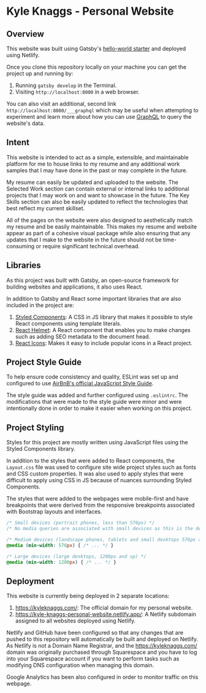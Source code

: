 # Kyle Knaggs - Personal Website

## Overview

This website was built using Gatsby's [hello-world starter](https://github.com/gatsbyjs/gatsby-starter-hello-world) and deployed using Netlify.

Once you clone this repository locally on your machine you can get the project up and running by:

1. Running `gatsby develop` in the Terminal.
2. Visiting `http://localhost:8000` in a web browser.

You can also visit an additional, second link `http://localhost:8000/___graphql` which may be useful when attempting to experiment and learn more about how you can use [GraphQL](https://graphql.org/) to query the website's data.

## Intent

This website is intended to act as a simple, extensible, and maintainable platform for me to house links to my resume and any additional work samples that I may have done in the past or may complete in the future.

My resume can easily be updated and uploaded to the website. The Selected Work section can contain external or internal links to additional projects that I may work on and want to showcase in the future. The Key Skills section can also be easily updated to reflect the technologies that best reflect my current skillset.

All of the pages on the website were also designed to aesthetically match my resume and be easily maintainable. This makes my resume and website appear as part of a cohesive visual package while also ensuring that any updates that I make to the website in the future should not be time-consuming or require significant technical overhead.

## Libraries

As this project was built with Gatsby, an open-source framework for building websites and applications, it also uses React.

In addition to Gatsby and React some important libraries that are also included in the project are:
1. [Styled Components](https://github.com/styled-components/styled-components): A CSS in JS library that makes it possible to style React components using template literals.
2. [React Helmet](https://github.com/nfl/react-helmet): A React component that enables you to make changes such as adding SEO metadata to the document head.
3. [React Icons](https://github.com/react-icons/react-icons): Makes it easy to include popular icons in a React project.

## Project Style Guide

To help ensure code consistency and quality, ESLint was set up and configured to use [AirBnB's official JavaScript Style Guide](https://github.com/airbnb/javascript). 

The style guide was added and further configured using `.eslintrc`. The modifications that were made to the style guide were minor and were intentionally done in order to make it easier when working on this project.

## Project Styling

Styles for this project are mostly written using JavaScript files using the Styled Components library.

In addition to the styles that were added to React components, the `Layout.css` file was used to configure site wide project styles such as fonts and CSS custom properties. It was also used to apply styles that were difficult to apply using CSS in JS because of nuances surrounding Styled Components.

The styles that were added to the webpages were mobile-first and have breakpoints that were derived from the responsive breakpoints associated with Bootstrap layouts and interfaces.

```css
/* Small devices (portrait phones, less than 576px) */
/* No media queries are associated with small devices as this is the default style in the project */

/* Medium devices (landscape phones, tablets and small desktops 576px and up) */
@media (min-width: 576px) { /* ... */ }

/* Large devices (large desktops, 1200px and up) */
@media (min-width: 1200px) { /* ... */ }
```

## Deployment

This website is currently being deployed in 2 separate locations:
1. https://kyleknaggs.com/: The official domain for my personal website.
2. https://kyle-knaggs-personal-website.netlify.app/: A Netlify subdomain assigned to all websites deployed using Netlify.

Netlify and GitHub have been configured so that any changes that are pushed to this repository will automatically be built and deployed on Netlify. As Netlify is not a Domain Name Registrar, and the https://kyleknaggs.com/ domain was originally purchased through Squarespace and you have to log into your Squarespace account if you want to perform tasks such as modifying DNS configuration when managing this domain.

Google Analytics has been also configured in order to monitor traffic on this webpage.
